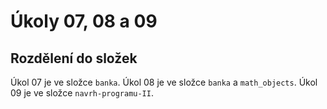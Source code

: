 # Úkoly 07, 08 a 09

## Rozdělení do složek

Úkol 07 je ve složce `banka`.
Úkol 08 je ve složce `banka` a `math_objects`.
Úkol 09 je ve složce `navrh-programu-II`.


